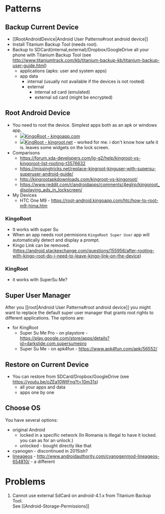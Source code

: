 # Patterns
## Backup Current Device
- [[RootAndroidDevice|Android User Patterns#root android device]]
- Install Titanium Backup Tool (needs root).
- Backup to SDCard(internal,external)/Dropbox/GoogleDrive all your phone with Titanium Backup Tool (see http://www.titaniumtrack.com/kb/titanium-backup-kb/titanium-backup-user-guide.html)
  - applications (apks: user and system apps)
  - app data
    - internal (usually not available if the devices is not rooted)
    - external
      - internal sd card (emulated)
      - external sd card (might be encrypted)
## Root Android Device
- You need to root the device. Simplest apps both as an apk or windows app.
  - ![](https://www.kingoapp.com/static/images/kingo-logo.png)[KingoRoot - kingoapp.com](https://www.kingoapp.com)
  - ![](https://kingroot.net/inc/uploads/2016/08/KingRoot-Logo.png)[KingRoot - kingroot.net](http://kingroot.net/) - worked for me. i don't know how safe it is. leaves some widgets on the lock screen.
- Comparisons
  - https://forum.xda-developers.com/lg-g2/help/kingroot-vs-kingoroot-list-rooting-t3576632
  - https://missingtricks.net/replace-kingroot-kinguser-with-supersu-superuser-android-guide/
  - http://kingrootapkdownloads.com/kingroot-vs-kingoroot/
  - https://www.reddit.com/r/androidapps/comments/4eglrp/kingoroot_displaying_ads_in_lockscreen/
- My Devices
  - HTC One M9 - https://root-android.kingoapp.com/htc/how-to-root-m9-hima.htm

### KingoRoot
- It works with super Su
- When an app needs root permisions `KingoRoot Super User` app will automatically detect and display a prompt.
- Kingo Link can be removed. (https://android.stackexchange.com/questions/155956/after-rooting-with-kingo-root-do-i-need-to-leave-kingo-link-on-the-device)
### KingRoot
- it works with SuperSu Me?

## Super User Manager
After you [[root|Android User Patterns#root android device]] you might want to replace the default super user manager that grants root rights to different applications.
The options are:
- for KingRoot
  - Super Su Me Pro - on playstore - https://play.google.com/store/apps/details?id=darkslide.com.supersumepro
  - Super Su Me - on apk4fun - https://www.apk4fun.com/apk/56552/

## Restore on Current Device
- You can restore from SDCard/Dropbox/GoogleDrive (see https://youtu.be/oZEa10WtFng?t=10m31s)
  - all your apps and data
  - apps one by one

## Choose OS
You have several options:
- original Android
  - locked in a specific network (In Romania is illegal to have it locked. you can as for an unlock.)
  - unlocked - bought directly like that
- cyanogen - discontinued in 2015ish?
- [lineageos](https://lineageos.org/) - http://www.androidauthority.com/cyanogenmod-lineageos-654810/ - a different 

# Problems
1. Cannot use external SdCard on android-4.1.x from Titanium Backup Tool.  
   See [[Android-Storage-Permissions]]


